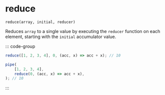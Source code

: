 # reduce

`reduce(array, initial, reducer)`

Reduces `array` to a single value by executing the `reducer` function on each element, starting with the `initial` accumulator value.

::: code-group

```ts [data-first]
reduce([1, 2, 3, 4], 0, (acc, x) => acc + x); // 10
```

```ts [data-last]
pipe(
    [1, 2, 3, 4],
    reduce(0, (acc, x) => acc + x),
); // 10
```

:::
